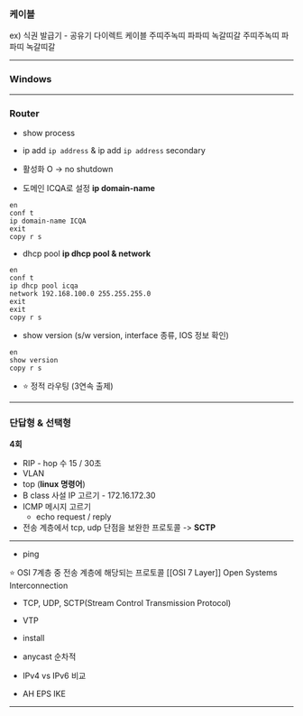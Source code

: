### 케이블
ex) 식권 발급기 - 공유기
다이렉트 케이블 
주띠주녹띠 파파띠 녹갈띠갈
주띠주녹띠 파파띠 녹갈띠갈

---
### Windows


---
### Router

- show process
- ip add `ip address` & ip add `ip address` secondary
- 활성화 O -> no shutdown

- 도메인 ICQA로 설정 **ip domain-name**
```
en
conf t
ip domain-name ICQA
exit
copy r s
``` 

- dhcp pool **ip dhcp pool & network**
```
en
conf t
ip dhcp pool icqa
network 192.168.100.0 255.255.255.0
exit
exit
copy r s
```
- show version (s/w version, interface 종류, IOS 정보 확인)
```
en
show version
copy r s
```
- ⭐️ 정적 라우팅 (3연속 출제)

---
### 단답형 & 선택형
**4회**

- RIP - hop 수 15 / 30초
- VLAN
- top (**linux 명령어**)
- B class 사설 IP 고르기 - 172.16.172.30
- ICMP 메시지 고르기
	- echo request / reply
- 전송 계층에서 tcp, udp 단점을 보완한 프로토콜 -> **SCTP**

---

- ping

⭐️ OSI 7계층 중 전송 계층에 해당되는 프로토콜 [[OSI 7 Layer]] Open Systems Interconnection
- TCP, UDP, SCTP(Stream Control Transmission Protocol)

- VTP

- install

- anycast 순차적

- IPv4 vs IPv6 비교

- AH EPS IKE

---
